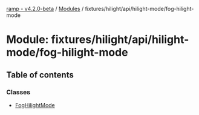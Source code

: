 [ramp - v4.2.0-beta](../README.md) / [Modules](../modules.md) / fixtures/hilight/api/hilight-mode/fog-hilight-mode

# Module: fixtures/hilight/api/hilight-mode/fog-hilight-mode

## Table of contents

### Classes

- [FogHilightMode](../classes/fixtures_hilight_api_hilight_mode_fog_hilight_mode.FogHilightMode.md)
